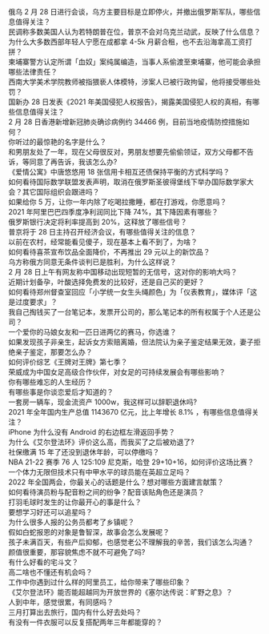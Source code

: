 俄乌 2 月 28 日进行会谈，乌方主要目标是立即停火，并撤出俄罗斯军队，哪些信息值得关注？  
民调称多数美国人认为若特朗普在位，普京不会对乌克兰动武，反映了什么信息？  
为什么大多数西部年轻人宁愿在成都拿 4-5k 月薪合租，也不去沿海拿高工资打拼？  
柬埔寨警方认定所谓「血奴」案纯属编造，当事人系偷渡至柬埔寨，他可能会承担哪些法律责任？  
西南大学美术学院教师被指猥亵人体模特，涉案人已被行政拘留，他将接受哪些处罚？  
国新办 28 日发表《2021 年美国侵犯人权报告》，揭露美国侵犯人权的真相，有哪些信息值得关注？  
2 月 28 日香港新增新冠肺炎确诊病例约 34466 例，目前当地疫情防控措施如何？  
你听过的最惊艳的名字是什么？  
和男朋友处了一年，现在父母很反对，男朋友想要先偷偷领证，双方父母都不告诉，等同意了再告诉，我该怎么办?  
《爱情公寓》中唐悠悠用 18 张信用卡相互还债保持平衡的方式科学吗？  
如何看待国际数学联盟发表声明，取消在俄罗斯圣彼得堡线下举办国际数学家大会？其它国际组织会跟进吗？  
如果给你 5 万，让你一年内除了吃喝拉撒睡，都在打游戏，你愿意吗？  
2021 年阿里巴巴四季度净利润同比下降 74%，其下降因素有哪些？  
俄罗斯银行决定将利率提高到 20%，这释放了哪些信号？  
普京将于 28 日主持召开经济会议，有哪些值得关注的信息？  
以前在农村，经常能看见傻子，现在基本上看不到了，为啥？  
如何看待喜茶宣布饮品全面降价，不再推出 29 元以上的新饮品？  
乌方称俄方同意无条件谈判已是胜利，为什么这样说？  
2 月 28 日上午有网友称中国移动出现短暂的无信号，这对你的影响大吗？  
近期计划备孕，叶酸选择免费发的比较好，还是自己买的更好？  
如何看待郑州督查室回应「小学统一女生头绳颜色」为「仪表教育」，媒体评「这是过度要求」？  
我自己掏钱买了一台笔记本，发票开公司的，那么笔记本的所有权属于个人还是公司？  
一个爱你的马娘女友和一匹日进两亿的赛马，你选谁？  
如果发现孩子非亲生，起诉女方索赔离婚，但法院认为亲子鉴定结果无效，妻子拒绝亲子鉴定，那要怎么办？  
如何评价综艺《王牌对王牌》第七季？  
荣威成为中国女足高级合作伙伴，对女足的可持续发展会有哪些影响？  
你有哪些难忘的人生经历？  
有哪些事是你谈恋爱后才知道的？  
一套房一辆车，现金流资产 1000w，我这样可以辞职退休吗?  
2021 年全年国内生产总值 1143670 亿元，比上年增长 8.1% ，有哪些信息值得关注？  
iPhone 为什么没有 Android 的右边框左滑返回手势？  
为什么《艾尔登法环》评价这么高，而我买了之后被劝退了?  
社保缴满 15 年了还没到退休年龄，可以停缴吗？  
NBA 21-22 赛季 76 人 125:109 尼克斯，哈登 29+10+16，如何评价这场比赛？  
一个体力无限但技术只有中甲水平的球员能在英超立足吗？  
2022 年全国两会，你最关心的话题是什么？想对哪些方面建言献策？  
如何看待演员粉与配音粉之间的纷争？配音该贴角色还是演员？  
打羽毛球时发生的让你最开心的事是什么？  
要想学习好还可以追星吗？  
为什么很多人报的公务员都考了乡镇呢？  
假如白蛇报恩的对象是鲁智深，故事会怎么发展呢？  
孩子未满百天，有些产后抑郁，也感觉老公不理解我的辛苦，我们该怎么沟通？  
颜值很重要，那容貌焦虑不就不可避免了吗?  
有什么好看的宅斗文？  
高二啥也不懂还有机会吗？  
工作中你遇到过什么样的阿里员工，给你带来了哪些印象？  
《艾尔登法环》能否能超越同为开放世界的《塞尔达传说：旷野之息》？  
人到中年，感觉很累，有同感吗？  
三月打算出去旅行，国内有什么好去处吗？  
有没有一件衣服可以反复搭配两年三年都能穿的？  
